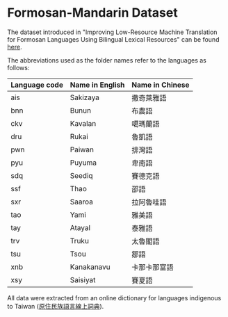# Formosan-Mandarin Dataset

The dataset introduced in "Improving Low-Resource Machine Translation for Formosan Languages Using Bilingual Lexical Resources" can be found [here](https://drive.google.com/drive/folders/1PIzB292l9TVAnIPI5Dp8zpkOsUPxyICr?usp=share_link).

The abbreviations used as the folder names refer to the languages as follows:

| Language code | **Name in English** | **Name in Chinese** |
|------------------|---------------|---------------------|
| ais              | Sakizaya      | 撒奇萊雅語           |
| bnn              | Bunun         | 布農語               |
| ckv              | Kavalan       | 噶瑪蘭語             |
| dru              | Rukai         | 魯凱語               |
| pwn              | Paiwan        | 排灣語               |
| pyu              | Puyuma        | 卑南語               |
| sdq              | Seediq        | 賽德克語             |
| ssf              | Thao          | 邵語                 |
| sxr              | Saaroa        | 拉阿魯哇語           |
| tao              | Yami          | 雅美語               |
| tay              | Atayal        | 泰雅語               |
| trv              | Truku         | 太魯閣語             |
| tsu              | Tsou          | 鄒語                 |
| xnb              | Kanakanavu    | 卡那卡那富語         |
| xsy              | Saisiyat      | 賽夏語               |

All data were extracted from an online dictionary for languages indigenous to Taiwan ([原住民族語言線上詞典](https://e-dictionary.ilrdf.org.tw/ami/search.htm)).

